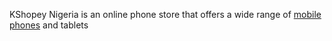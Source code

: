 KShopey Nigeria is an online phone store that offers a wide range of [mobile phones](https://kshopey.com/) and tablets
